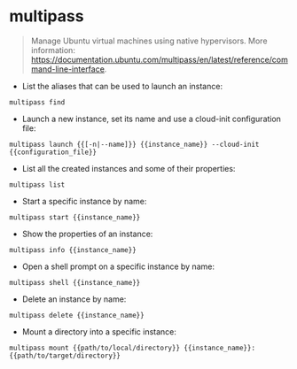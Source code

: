 # multipass

> Manage Ubuntu virtual machines using native hypervisors.
> More information: <https://documentation.ubuntu.com/multipass/en/latest/reference/command-line-interface>.

- List the aliases that can be used to launch an instance:

`multipass find`

- Launch a new instance, set its name and use a cloud-init configuration file:

`multipass launch {{[-n|--name]}} {{instance_name}} --cloud-init {{configuration_file}}`

- List all the created instances and some of their properties:

`multipass list`

- Start a specific instance by name:

`multipass start {{instance_name}}`

- Show the properties of an instance:

`multipass info {{instance_name}}`

- Open a shell prompt on a specific instance by name:

`multipass shell {{instance_name}}`

- Delete an instance by name:

`multipass delete {{instance_name}}`

- Mount a directory into a specific instance:

`multipass mount {{path/to/local/directory}} {{instance_name}}:{{path/to/target/directory}}`
